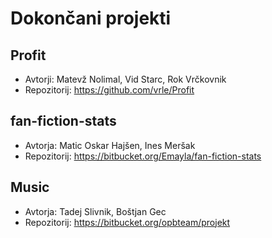 # Dokončani projekti

## Profit
* Avtorji: Matevž Nolimal, Vid Starc, Rok Vrčkovnik
* Repozitorij: https://github.com/vrle/Profit

## fan-fiction-stats
* Avtorja: Matic Oskar Hajšen, Ines Meršak
* Repozitorij: https://bitbucket.org/Emayla/fan-fiction-stats

## Music
* Avtorja: Tadej Slivnik, Boštjan Gec
* Repozitorij: https://bitbucket.org/opbteam/projekt
